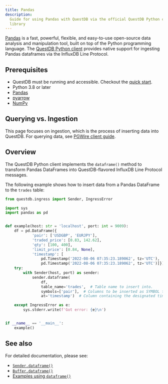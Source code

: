 ```yaml
---
title: Pandas
description:
  Guide for using Pandas with QuestDB via the official QuestDB Python client
  library
---
```


[Pandas](https://pandas.pydata.org/) is a fast, powerful, flexible, and
easy-to-use open-source data analysis and manipulation tool, built on top of the
Python programming language. The
[QuestDB Python client](https://py-questdb-client.readthedocs.io/en/latest/index.html)
provides native support for ingesting Pandas dataframes via the InfluxDB Line
Protocol.

## Prerequisites

- QuestDB must be running and accessible. Checkout the
  [quick start](/docs/quick-start).
- Python 3.8 or later
- [Pandas](https://pandas.pydata.org/)
- [pyarrow](https://pypi.org/project/pyarrow/)
- [NumPy](https://numpy.org/)

## Querying vs. Ingestion
This page focuses on ingestion, which is the process of inserting data into
QuestDB. For querying data, see [PGWire client guide](/docs/pgwire/python/#integration-with-pandas).

## Overview

The QuestDB Python client implements the `dataframe()` method to transform
Pandas DataFrames into QuestDB-flavored InfluxDB Line Protocol messages.

The following example shows how to insert data from a Pandas DataFrame to the
`trades` table:

```python
from questdb.ingress import Sender, IngressError

import sys
import pandas as pd


def example(host: str = 'localhost', port: int = 9009):
    df = pd.DataFrame({
            'pair': ['USDGBP', 'EURJPY'],
            'traded_price': [0.83, 142.62],
            'qty': [100, 400],
            'limit_price': [0.84, None],
            'timestamp': [
                pd.Timestamp('2022-08-06 07:35:23.189062', tz='UTC'),
                pd.Timestamp('2022-08-06 07:35:23.189062', tz='UTC')]})
    try:
        with Sender(host, port) as sender:
            sender.dataframe(
                df,
                table_name='trades',  # Table name to insert into.
                symbols=['pair'],  # Columns to be inserted as SYMBOL types.
                at='timestamp')  # Column containing the designated timestamps.

    except IngressError as e:
        sys.stderr.write(f'Got error: {e}\n')


if __name__ == '__main__':
    example()
```

## See also

For detailed documentation, please see:

- [`Sender.dataframe()`](https://py-questdb-client.readthedocs.io/en/latest/api.html#questdb.ingress.Sender.dataframe)
- [`Buffer.dataframe()`](https://py-questdb-client.readthedocs.io/en/latest/api.html#questdb.ingress.Buffer.dataframe)
- [Examples using `dataframe()`](https://py-questdb-client.readthedocs.io/en/latest/examples.html#data-frames)
